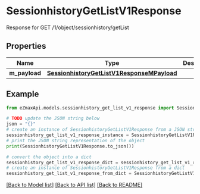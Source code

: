 # SessionhistoryGetListV1Response

Response for GET /1/object/sessionhistory/getList

## Properties

Name | Type | Description | Notes
------------ | ------------- | ------------- | -------------
**m_payload** | [**SessionhistoryGetListV1ResponseMPayload**](SessionhistoryGetListV1ResponseMPayload.md) |  | 

## Example

```python
from eZmaxApi.models.sessionhistory_get_list_v1_response import SessionhistoryGetListV1Response

# TODO update the JSON string below
json = "{}"
# create an instance of SessionhistoryGetListV1Response from a JSON string
sessionhistory_get_list_v1_response_instance = SessionhistoryGetListV1Response.from_json(json)
# print the JSON string representation of the object
print(SessionhistoryGetListV1Response.to_json())

# convert the object into a dict
sessionhistory_get_list_v1_response_dict = sessionhistory_get_list_v1_response_instance.to_dict()
# create an instance of SessionhistoryGetListV1Response from a dict
sessionhistory_get_list_v1_response_from_dict = SessionhistoryGetListV1Response.from_dict(sessionhistory_get_list_v1_response_dict)
```
[[Back to Model list]](../README.md#documentation-for-models) [[Back to API list]](../README.md#documentation-for-api-endpoints) [[Back to README]](../README.md)


